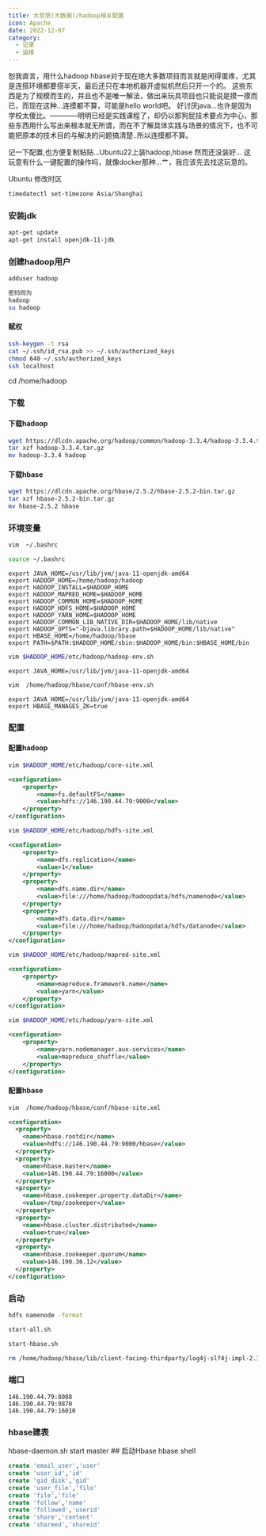 ```yaml
---
title: 大忽悠(大数据)/hadoop相关配置
icon: Apache
date: 2022-12-07
category:
  - 记录
  - 运维
---
```




恕我直言，用什么hadoop hbase对于现在绝大多数项目而言就是闲得蛋疼，尤其是连搭环境都要搭半天，最后还只在本地机器开虚拟机然后只开一个的。
这些东西是为了规模而生的，并且也不是唯一解法，做出来玩具项目也只能说是摸一摸而已，而现在这种...连摸都不算，可能是hello world吧。
好讨厌java...也许是因为学校太傻比。————明明已经是实践课程了，却仍以那狗屁技术要点为中心，那些东西用什么写出来根本就无所谓，而在不了解具体实践与场景的情况下，也不可能把原本的技术目的与解决的问题搞清楚..所以连摸都不算。

记一下配置,也方便复制粘贴...Ubuntu22上装hadoop,hbase
然而还没装好...
这玩意有什么一键配置的操作吗，就像docker那种...艹，我应该先去找这玩意的。

Ubuntu 修改时区

```sh
timedatectl set-timezone Asia/Shanghai
```

### 安装jdk

```sh
apt-get update
apt-get install openjdk-11-jdk
```

### 创建hadoop用户

```sh
adduser hadoop
```

```sh
密码同为
hadoop
su hadoop
```

#### 赋权

```sh
ssh-keygen -t rsa  
cat ~/.ssh/id_rsa.pub >> ~/.ssh/authorized_keys
chmod 640 ~/.ssh/authorized_keys  
ssh localhost
```

cd /home/hadoop

### 下载

#### 下载hadoop

```sh
wget https://dlcdn.apache.org/hadoop/common/hadoop-3.3.4/hadoop-3.3.4.tar.gz
tar xzf hadoop-3.3.4.tar.gz
mv hadoop-3.3.4 hadoop
```

#### 下载hbase

```sh
wget https://dlcdn.apache.org/hbase/2.5.2/hbase-2.5.2-bin.tar.gz
tar xzf hbase-2.5.2-bin.tar.gz
mv hbase-2.5.2 hbase
```

### 环境变量

```sh
vim  ~/.bashrc
```

```sh
source ~/.bashrc
```

```env
export JAVA_HOME=/usr/lib/jvm/java-11-openjdk-amd64
export HADOOP_HOME=/home/hadoop/hadoop
export HADOOP_INSTALL=$HADOOP_HOME
export HADOOP_MAPRED_HOME=$HADOOP_HOME
export HADOOP_COMMON_HOME=$HADOOP_HOME
export HADOOP_HDFS_HOME=$HADOOP_HOME
export HADOOP_YARN_HOME=$HADOOP_HOME
export HADOOP_COMMON_LIB_NATIVE_DIR=$HADOOP_HOME/lib/native
export HADOOP_OPTS="-Djava.library.path=$HADOOP_HOME/lib/native"
export HBASE_HOME=/home/hadoop/hbase
export PATH=$PATH:$HADOOP_HOME/sbin:$HADOOP_HOME/bin:$HBASE_HOME/bin
```

```sh
vim $HADOOP_HOME/etc/hadoop/hadoop-env.sh
```

```env
export JAVA_HOME=/usr/lib/jvm/java-11-openjdk-amd64
```

```sh
vim  /home/hadoop/hbase/conf/hbase-env.sh
```

```env
export JAVA_HOME=/usr/lib/jvm/java-11-openjdk-amd64
export HBASE_MANAGES_ZK=true
```

### 配置

#### 配置hadoop

```sh
vim $HADOOP_HOME/etc/hadoop/core-site.xml
```

```xml
<configuration>
    <property>
        <name>fs.defaultFS</name>
        <value>hdfs://146.190.44.79:9000</value>
    </property>
</configuration>
```

```sh
vim $HADOOP_HOME/etc/hadoop/hdfs-site.xml
```

```xml
<configuration>
    <property>
        <name>dfs.replication</name>
        <value>1</value>
    </property>
    <property>
        <name>dfs.name.dir</name>
        <value>file:///home/hadoop/hadoopdata/hdfs/namenode</value>
    </property>
    <property>
        <name>dfs.data.dir</name>
        <value>file:///home/hadoop/hadoopdata/hdfs/datanode</value>
    </property>
</configuration>
```

```sh
vim $HADOOP_HOME/etc/hadoop/mapred-site.xml
```

```xml
<configuration>
    <property>
        <name>mapreduce.framework.name</name>
        <value>yarn</value>
    </property>
</configuration>
```

```sh
vim $HADOOP_HOME/etc/hadoop/yarn-site.xml
```

```xml
<configuration>
    <property>
        <name>yarn.nodemanager.aux-services</name>
        <value>mapreduce_shuffle</value>
    </property>
</configuration>

```

#### 配置hbase

```sh
vim  /home/hadoop/hbase/conf/hbase-site.xml
```

```xml
<configuration>
  <property>
    <name>hbase.rootdir</name>
    <value>hdfs://146.190.44.79:9000/hbase</value>
  </property>
  <property>
    <name>hbase.master</name>
    <value>146.190.44.79:16000</value>
  </property>
  <property>
    <name>hbase.zookeeper.property.dataDir</name>
    <value>/tmp/zookeeper</value>
  </property>
  <property>
    <name>hbase.cluster.distributed</name>
    <value>true</value>
  </property>
  <property>
    <name>hbase.zookeeper.quorum</name>
    <value>146.190.36.12</value>
  </property>
</configuration>
```

### 启动

```sh
hdfs namenode -format  
```

```sh
start-all.sh
```

```sh
start-hbase.sh
```

```sh
rm /home/hadoop/hbase/lib/client-facing-thirdparty/log4j-slf4j-impl-2.17.2.jar
```

### 端口

```port
146.190.44.79:8088
146.190.44.79:9870
146.190.44.79:16010
```

### hbase建表

hbase-daemon.sh start master ## 启动Hbase
hbase shell

```sql
create 'email_user','user'
create 'user_id','id'
create 'gid_disk','gid' 
create 'user_file','file'
create 'file','file'
create 'follow','name'
create 'followed','userid'
create 'share','content'
create 'shareed','shareid'
```